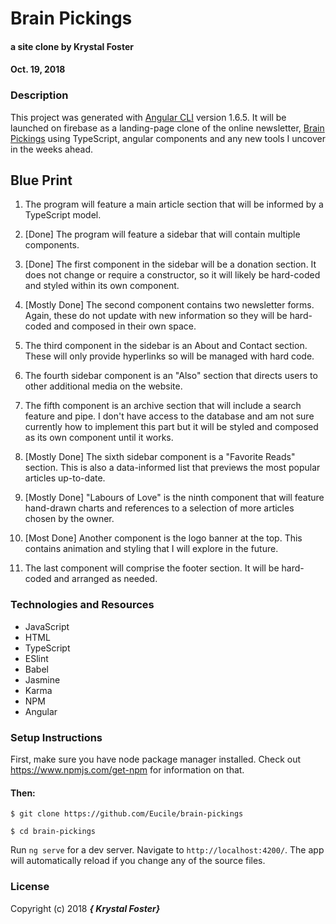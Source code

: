 # Brain Pickings

#### a site clone by Krystal Foster
#### Oct. 19, 2018

### Description

This project was generated with [Angular CLI](https://github.com/angular/angular-cli) version 1.6.5.
It will be launched on firebase as a landing-page clone of the online newsletter, [Brain Pickings](https://www.brainpickings.org/) using TypeScript, angular components and any new tools I uncover in the weeks ahead.   

## Blue Print

1. The program will feature a main article section that will be informed by a TypeScript model.

2. [Done] The program will feature a sidebar that will contain multiple components.

3. [Done] The first component in the sidebar will be a donation section. It does not change or require a constructor, so it will likely be hard-coded and styled within its own component.

4. [Mostly Done] The second component contains two newsletter forms. Again, these do not update with new information so they will be hard-coded and composed in their own space.

5. The third component in the sidebar is an About and Contact section. These will only provide hyperlinks so will be managed with hard code.

6. The fourth sidebar component is an "Also" section that directs users to other additional media on the website.

7. The fifth component is an archive section that will include a search feature and pipe. I don't have access to the database and am not sure currently how to implement this part but it will be styled and composed as its own component until it works.

8. [Mostly Done] The sixth sidebar component is a "Favorite Reads" section. This is also a data-informed list that previews the most popular articles up-to-date.

9. [Mostly Done] "Labours of Love" is the ninth component that will feature hand-drawn charts and references to a selection of more articles chosen by the owner.

10. [Most Done] Another component is the logo banner at the top. This contains animation and styling that I will explore in the future.

11. The last component will comprise the footer section. It will be hard-coded and arranged as needed.  


### Technologies and Resources

* JavaScript
* HTML
* TypeScript
* ESlint
* Babel
* Jasmine
* Karma
* NPM
* Angular


### Setup Instructions

First, make sure you have node package manager installed. Check out https://www.npmjs.com/get-npm for information on that.

#### Then:

`$ git clone https://github.com/Eucile/brain-pickings`

`$ cd brain-pickings`

Run `ng serve` for a dev server. Navigate to `http://localhost:4200/`. The app will automatically reload if you change any of the source files.


### License

Copyright (c) 2018 **_{ Krystal Foster}_**
